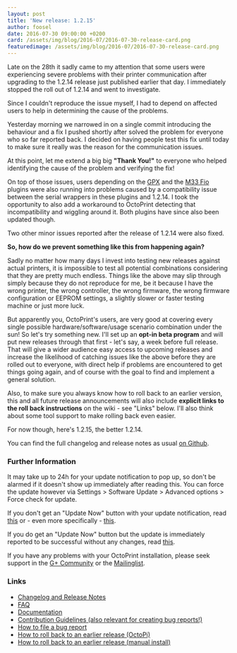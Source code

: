 ```yaml
---
layout: post
title: 'New release: 1.2.15'
author: foosel
date: 2016-07-30 09:00:00 +0200
card: /assets/img/blog/2016-07/2016-07-30-release-card.png
featuredimage: /assets/img/blog/2016-07/2016-07-30-release-card.png
---
```


Late on the 28th it sadly came to my attention that some users were
experiencing severe problems with their printer communication after
upgrading to the 1.2.14 release just published earlier that day. I immediately 
stopped the roll out of 1.2.14 and went to investigate.

<!-- more -->
 
Since I couldn't reproduce the issue myself, I had to depend
on affected users to help in determining the cause of the problems.

Yesterday morning we narrowed in on a single commit introducing the 
behaviour and a fix I pushed shortly after solved the problem for 
everyone who so far reported back. I decided on having people test
this fix until today to make sure it really was the reason for the
communication issues. 

At this point, let me extend a big big **"Thank You!"** 
to everyone who helped identifying the cause of the problem and 
verifying the fix!

On top of those issues, users depending on the
[GPX](http://plugins.octoprint.org/plugins/gpx/) and the 
[M33 Fio](http://plugins.octoprint.org/plugins/m33fio/) plugins
were also running into problems caused by a compatibility issue between
the serial wrappers in these plugins and 1.2.14. I took the opportunity
to also add a workaround to OctoPrint detecting that incompatibility and
wiggling around it. Both plugins have since also been updated though.

Two other minor issues reported after the release of 1.2.14 
were also fixed.

**So, how do we prevent something like this from happening again?** 

Sadly
no matter how many days I invest into testing new releases against 
actual printers, it is impossible to test all potential combinations
considering that they are pretty much endless. 
Things like the above may slip through simply because they do not
reproduce for me, be it because I have the wrong printer, the wrong
controller, the wrong firmware, the wrong firmware configuration or
EEPROM settings, a slightly slower or faster testing machine or just more luck.

But apparently you, 
OctoPrint's users, are very good at covering every single possible 
hardware/software/usage scenario combination under the 
sun! So let's try something new. I'll set up an **opt-in beta program** and will 
put new releases through that first - let's say, a week before full 
release. That will give a wider audience easy access to upcoming 
releases and increase the likelihood of catching issues like the above 
before they are rolled out to everyone, with direct help if problems 
are encountered to get things going again, and of course with the goal
to find and implement a general solution.

Also, to make sure you always know how to roll back to an earlier version,
this and all future release announcements will also include **explicit links to
the roll back instructions** on the wiki - see "Links" below. I'll also think about
some tool support to make rolling back even easier.

For now though, here's 1.2.15, the better 1.2.14.

You can find the full changelog and release notes as usual 
[on Github](https://github.com/foosel/OctoPrint/releases/tag/1.2.15).

### Further Information

It may take up to 24h for your update notification to pop up, so don't 
be alarmed if it doesn't show up immediately after reading this. You
can force the update however via Settings > Software Update > 
Advanced options > Force check for update.

If you don't get an "Update Now" button with your update notification, 
read [this](https://github.com/foosel/OctoPrint/wiki/Plugin:-Software-Update#making-octoprint-updateable-on-existing-installations)
or - even more specifically - [this](https://github.com/foosel/OctoPrint/wiki/Plugin:-Software-Update#octoprint--125).

If you do get an "Update Now" button but the update is immediately 
reported to be successful without any changes, read 
[this](https://github.com/foosel/OctoPrint/wiki/FAQ#im-running-127-i-tried-to-update-to-a-newer-version-via-the-software-update-plugin-but-im-still-on-127-after-restart).

If you have any problems with your OctoPrint installation, please seek 
support in the [G+ Community](https://plus.google.com/communities/102771308349328485741)
or the [Mailinglist](https://groups.google.com/group/octoprint). 

### Links

  * [Changelog and Release Notes](https://github.com/foosel/OctoPrint/releases/tag/1.2.15)
  * [FAQ](https://github.com/foosel/OctoPrint/wiki/FAQ)
  * [Documentation](http://docs.octoprint.org/)
  * [Contribution Guidelines (also relevant for creating bug reports!)](https://github.com/foosel/OctoPrint/blob/master/CONTRIBUTING.md)
  * [How to file a bug report](https://github.com/foosel/OctoPrint/blob/master/CONTRIBUTING.md#how-to-file-a-bug-report)
  * [How to roll back to an earlier release (OctoPi)](https://github.com/foosel/OctoPrint/wiki/FAQ#how-can-i-revert-to-an-older-version-of-the-octoprint-installation-on-my-octopi-image)
  * [How to roll back to an earlier release (manual install)](https://github.com/foosel/OctoPrint/wiki/FAQ#how-can-i-roll-back-to-an-earlier-version-after-an-update)
